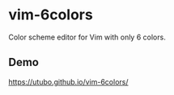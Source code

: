 # vim-6colors
Color scheme editor for Vim with only 6 colors.

## Demo
https://utubo.github.io/vim-6colors/
